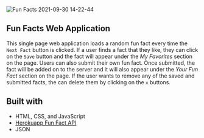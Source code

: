 ![Fun Facts 2021-09-30 14-22-44](https://user-images.githubusercontent.com/88004335/135517733-be35e1bd-f267-43e6-bf68-2fdc358178a7.png)


## Fun Facts Web Application

This single page web application loads a random fun fact every time the `Next Fact` button is clicked. If a user finds a fact that they like, they can click on the `Save` button and the fact will appear under the *My Favorites* section on the page. Users can also submit their own fun fact. Once submitted, the fact will be added on to the server and it will also appear under the *Your Fun Fact* section on the page. If the user wants to remove any of the saved and submitted facts, the can delete them by clicking on the `x` buttons.

## Built with
- HTML, CSS, and JavaScript
- [Herokuapp Fun Fact API](https://asli-fun-fact-api.herokuapp.com/)
- JSON

